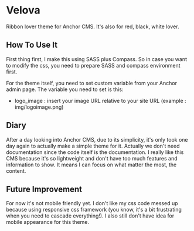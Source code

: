 Velova
======

Ribbon lover theme for Anchor CMS. It's also for red, black, white lover.

## How To Use It
First thing first, I make this using SASS plus Compass.
So in case you want to modify the css, you need to prepare SASS and compass environment first.

For the theme itself, you need to set custom variable from your Anchor admin page. The variable you need to set is this:
- logo_image : insert your image URL relative to your site URL (example : img/logoimage.png)

## Diary
After a day looking into Anchor CMS, due to its simplicity, it's only took one day again to actually make a simple theme for it. Actually we don't need documentation since the code itself is the documentation.
I really like this CMS because it's so lightweight and don't have too much features and information to show. It means I can focus on what matter the most, the content.

## Future Improvement
For now it's not mobile friendly yet. I don't like my css code messed up because using responsive css framework (you know, it's a bit frustrating when you need to cascade everything!). I also still don't have idea for mobile appearance for this theme.
